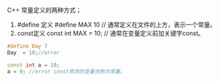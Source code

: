 C++ 常量定义的两种方式；
1. #define 定义
 #define MAX 10  // 通常定义在文件的上方，表示一个常量。
2. const定义
const int MAX = 10; // 通常在变量定义前加关键字const。

```c++
#define Day 7
Day  = 10;//error

const int a = 10;
a = 0; //error const修饰的变量也称为常量。
```